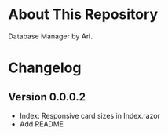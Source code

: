 # About This Repository

Database Manager by Ari.

# Changelog

## Version 0.0.0.2
- Index: Responsive card sizes in Index.razor
- Add README